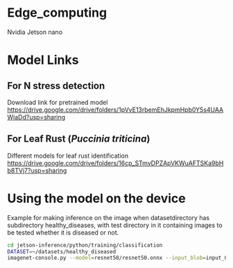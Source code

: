 # Edge_computing

Nvidia Jetson nano


# Model Links
## For N stress detection
Download link for pretrained model
https://drive.google.com/drive/folders/1pVvE13rbemEhJkpmHpb0Y5s4UAAWjaDd?usp=sharing

## For Leaf Rust (*Puccinia triticina*)
Different models for leaf rust identification
https://drive.google.com/drive/folders/16cp_STmyDPZApVKWuAFTSKa9bHb8TVj7?usp=sharing


# Using the model on the device
Example for making inference on the image when datasetdirectory has subdirectory healthy_diseases, with test directory  in it containing images to be tested whether it is diseased or not.
```bash
cd jetson-inference/python/training/classification
DATASET=~/datasets/healthy_diseased
imagenet-console.py --model=resnet50/resnet50.onnx --input_blob=input_0 --output_blob=output_0 --labels=$DATASET/labels.txt $DATASET/test/12_diseased.jpg
```
